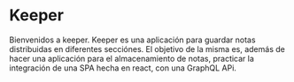 # Keeper
Bienvenidos a keeper. Keeper es una aplicación para guardar notas distribuidas en diferentes secciónes. El objetivo de la misma es, además de hacer una aplicación para el almacenamiento de notas, practicar la integración de una SPA hecha en react, con una GraphQL APi.